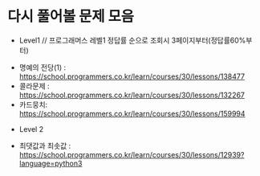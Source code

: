 # 다시 풀어볼 문제 모음

* Level1    // 프로그래머스 레벨1 정답률 순으로 조회시 3페이지부터(정답률60%부터)
- 명예의 전당(1) : https://school.programmers.co.kr/learn/courses/30/lessons/138477
- 콜라문제 : https://school.programmers.co.kr/learn/courses/30/lessons/132267
- 카드뭉치: 
https://school.programmers.co.kr/learn/courses/30/lessons/159994




* Level 2
- 최댓값과 최솟값 : https://school.programmers.co.kr/learn/courses/30/lessons/12939?language=python3
